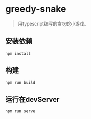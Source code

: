 # greedy-snake
> 用typescript编写的贪吃蛇小游戏。
## 安装依赖
```npm install```
## 构建
```npm run build```
## 运行在devServer
```npm run serve```